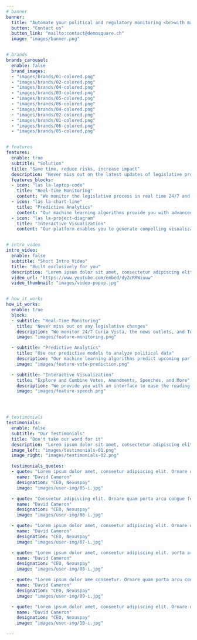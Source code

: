 ```yaml
---
# banner
banner:
  title: "Automate your political and regulatory monitoring <br>with machine learning"
  button: "Contact us"
  button_link: "mailto:contact@demosquare.ch"
  image: "images/banner.png"


# brands
brands_carousel:
  enable: false
  brand_images:
  - "images/brands/01-colored.png"
  - "images/brands/02-colored.png"
  - "images/brands/04-colored.png"
  - "images/brands/03-colored.png"
  - "images/brands/05-colored.png"
  - "images/brands/06-colored.png"
  - "images/brands/04-colored.png"
  - "images/brands/02-colored.png"
  - "images/brands/01-colored.png"
  - "images/brands/06-colored.png"
  - "images/brands/05-colored.png"


# features
features:
  enable: true
  subtitle: "Solution"
  title: "Save time, reduce risks, increase impact"
  description: "Never miss out on the latest updates of legislative procedures. Easily obtain hidden insights from complex political data <br>thanks to our built-in algorithms. Visualize the progress of procedures and anticipate the next steps."
  features_blocks:
  - icon: "las la-laptop-code"
    title: "Real-Time Monitoring"
    content: "We monitor the legislative process in real time 24/7 and notify you whenever a change occurs so that you never miss important information."
  - icon: "las la-chart-line"
    title: "Predictive Analytics"
    content: "Our machine learning algorithms provide you with advanced analytics to extract hidden insights from complex political data."
  - icon: "las la-project-diagram"
    title: "Interactive Visualization"
    content: "Our platform enables you to generate compelling visualizations of political data from a variety of sources to calibrate your strategy."


# intro_video
intro_video:
  enable: false
  subtitle: "Short Intro Video"
  title: "Built exclusively for you"
  description: "Lorem ipsum dolor sit amet, consectetur adipiscing elit. Morbi egestas <br> Werat viverra id et aliquet. vulputate egestas sollicitudin."
  video_url: "https://www.youtube.com/embed/dyZcRRWiuuw"
  video_thumbnail: "images/video-popup.jpg"


# how_it_works
how_it_works:
  enable: true
  block:
  - subtitle: "Real-Time Monitoring"
    title: "Never miss out on any legislative changes"
    description: "We monitor 24/7 Curia Vista, the news outlets, and Twitter. You filter by keywords, reference numbers, dates, or topics. We send you email notifications whenever a change occurs."
    image: "images/feature-monitoring.png"

  - subtitle: "Predictive Analytics"
    title: "Use our predictive models to analyze political data"
    description: "Our machine learning algorithms predict upcoming parliamentary votes and the probability of adoption of open amendment. Our speech analysis model automatically identifies the ideological position of parliamentarians on different topics."
    image: "images/feature-vote-prediction.png"

  - subtitle: "Interactive Visualization"
    title: "Explore and Combine Votes, Amendments, Speeches, and More"
    description: "We provide you with an interface to ease the reading, analysis, and management of amendments (no more <em>Fahnen</em>!). You create and export vote tables in one click to identify key information and focus on what's important for you."
    image: "images/feature-speech.png"




# testimonials
testimonials:
  enable: false
  subtitle: "Our Testimonials"
  title: "Don't take our word for it"
  description: "Lorem ipsum dolor sit amet, consectetur adipiscing elit. Morbi egestas <br> Werat viverra id et aliquet. vulputate egestas sollicitudin."
  image_left: "images/testimonials-01.png"
  image_right: "images/testimonials-02.png"

  testimonials_quotes:
  - quote: "Lorem ipsum dolor amet, conseetur adipiscing elit. Ornare quam porta arcu congue felis volutpat. Vitae lectudbfs dolor faucibus"
    name: "David Cameron"
    designation: "CEO, Nexuspay"
    image: "images/user-img/05-i.jpg"

  - quote: "Conseetur adipiscing elit. Ornare quam porta arcu congue felis volutpat. Vitae lectudbfs pellentesque vitae dolor faucibus"
    name: "David Cameron"
    designation: "CEO, Nexuspay"
    image: "images/user-img/06-i.jpg"

  - quote: "Lorem ipsum dolor amet, conseetur adipiscing elit. Ornare quam porta arcu congue felis volutpat. Vitae lectudbfs pellentesque vitae dolor"
    name: "David Cameron"
    designation: "CEO, Nexuspay"
    image: "images/user-img/07-i.jpg"

  - quote: "Lorem ipsum dolor amet, conseetur adipiscing elit. porta arcu congue felis volutpat. Vitae lectudbfs pellentesque vitae dolor faucibus"
    name: "David Cameron"
    designation: "CEO, Nexuspay"
    image: "images/user-img/08-i.jpg"

  - quote: "Lorem ipsum dolor ame conseetur. Ornare quam porta arcu congue felis volutpat. Vitae lectudbfs pellentesque vitae dolor faucibus"
    name: "David Cameron"
    designation: "CEO, Nexuspay"
    image: "images/user-img/09-i.jpg"

  - quote: "Lorem ipsum dolor amet, conseetur adipiscing elit. Ornare quam porta arcu congue lectudbfs pellentesque vitae dolor faucibus"
    name: "David Cameron"
    designation: "CEO, Nexuspay"
    image: "images/user-img/10-i.jpg"

---
```

